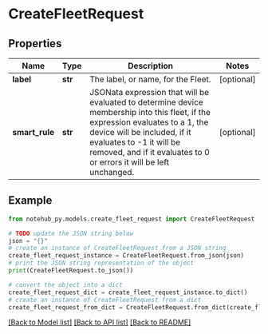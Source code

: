 # CreateFleetRequest


## Properties

Name | Type | Description | Notes
------------ | ------------- | ------------- | -------------
**label** | **str** | The label, or name,  for the Fleet. | [optional] 
**smart_rule** | **str** | JSONata expression that will be evaluated to determine device membership into this fleet, if the expression evaluates to a 1, the device will be included, if it evaluates to -1 it will be removed, and if it evaluates to 0 or errors it will be left unchanged. | [optional] 

## Example

```python
from notehub_py.models.create_fleet_request import CreateFleetRequest

# TODO update the JSON string below
json = "{}"
# create an instance of CreateFleetRequest from a JSON string
create_fleet_request_instance = CreateFleetRequest.from_json(json)
# print the JSON string representation of the object
print(CreateFleetRequest.to_json())

# convert the object into a dict
create_fleet_request_dict = create_fleet_request_instance.to_dict()
# create an instance of CreateFleetRequest from a dict
create_fleet_request_from_dict = CreateFleetRequest.from_dict(create_fleet_request_dict)
```
[[Back to Model list]](../README.md#documentation-for-models) [[Back to API list]](../README.md#documentation-for-api-endpoints) [[Back to README]](../README.md)


